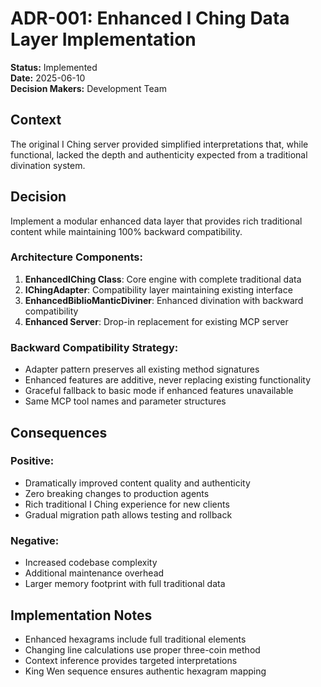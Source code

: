 # ADR-001: Enhanced I Ching Data Layer Implementation

**Status:** Implemented  
**Date:** 2025-06-10  
**Decision Makers:** Development Team

## Context

The original I Ching server provided simplified interpretations that, while functional, lacked the depth and authenticity expected from a traditional divination system.

## Decision

Implement a modular enhanced data layer that provides rich traditional content while maintaining 100% backward compatibility.

### Architecture Components:

1. **EnhancedIChing Class**: Core engine with complete traditional data
2. **IChingAdapter**: Compatibility layer maintaining existing interface  
3. **EnhancedBiblioManticDiviner**: Enhanced divination with backward compatibility
4. **Enhanced Server**: Drop-in replacement for existing MCP server

### Backward Compatibility Strategy:

- Adapter pattern preserves all existing method signatures
- Enhanced features are additive, never replacing existing functionality
- Graceful fallback to basic mode if enhanced features unavailable
- Same MCP tool names and parameter structures

## Consequences

### Positive:
- Dramatically improved content quality and authenticity
- Zero breaking changes to production agents
- Rich traditional I Ching experience for new clients
- Gradual migration path allows testing and rollback

### Negative:
- Increased codebase complexity
- Additional maintenance overhead
- Larger memory footprint with full traditional data

## Implementation Notes

- Enhanced hexagrams include full traditional elements
- Changing line calculations use proper three-coin method
- Context inference provides targeted interpretations
- King Wen sequence ensures authentic hexagram mapping
